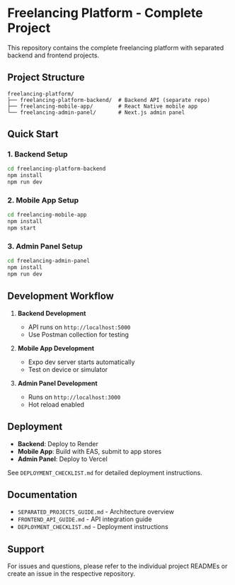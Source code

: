 # Freelancing Platform - Complete Project

This repository contains the complete freelancing platform with separated backend and frontend projects.

## Project Structure

```
freelancing-platform/
├── freelancing-platform-backend/  # Backend API (separate repo)
├── freelancing-mobile-app/        # React Native mobile app
└── freelancing-admin-panel/       # Next.js admin panel
```

## Quick Start

### 1. Backend Setup
```bash
cd freelancing-platform-backend
npm install
npm run dev
```

### 2. Mobile App Setup
```bash
cd freelancing-mobile-app
npm install
npm start
```

### 3. Admin Panel Setup
```bash
cd freelancing-admin-panel
npm install
npm run dev
```

## Development Workflow

1. **Backend Development**
   - API runs on `http://localhost:5000`
   - Use Postman collection for testing

2. **Mobile App Development**
   - Expo dev server starts automatically
   - Test on device or simulator

3. **Admin Panel Development**
   - Runs on `http://localhost:3000`
   - Hot reload enabled

## Deployment

- **Backend**: Deploy to Render
- **Mobile App**: Build with EAS, submit to app stores
- **Admin Panel**: Deploy to Vercel

See `DEPLOYMENT_CHECKLIST.md` for detailed deployment instructions.

## Documentation

- `SEPARATED_PROJECTS_GUIDE.md` - Architecture overview
- `FRONTEND_API_GUIDE.md` - API integration guide
- `DEPLOYMENT_CHECKLIST.md` - Deployment instructions

## Support

For issues and questions, please refer to the individual project READMEs or create an issue in the respective repository.
